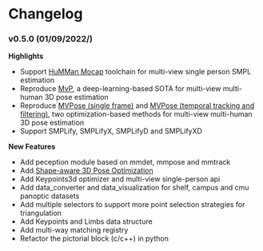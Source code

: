 # Changelog

### v0.5.0 (01/09/2022/)

**Highlights**

- Support [HuMMan Mocap](https://caizhongang.github.io/projects/HuMMan/) toolchain for multi-view single person SMPL estimation
- Reproduce [MvP](https://arxiv.org/pdf/2111.04076.pdf), a deep-learning-based SOTA for multi-view multi-human 3D pose estimation
- Reproduce [MVPose (single frame)](https://arxiv.org/abs/1901.04111) and [MVPose (temporal tracking and filtering)](https://ieeexplore.ieee.org/document/9492024), two optimization-based methods for multi-view multi-human 3D pose estimation
- Support SMPLify, SMPLifyX, SMPLifyD and SMPLifyXD

**New Features**

- Add peception module based on mmdet, mmpose and mmtrack
- Add [Shape-aware 3D Pose Optimization](https://ait.ethz.ch/projects/2021/multi-human-pose/)
- Add Keypoints3d optimizer and multi-view single-person api
- Add data_converter and data_visualization for shelf, campus and cmu panoptic datasets
- Add multiple selectors to support more point selection strategies for triangulation
- Add Keypoints and Limbs data structure
- Add multi-way matching registry
- Refactor the pictorial block (c/c++) in python
